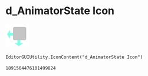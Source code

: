 # d_AnimatorState Icon
![](/img/d_AnimatorState%20Icon.png)

``` CSharp
EditorGUIUtility.IconContent("d_AnimatorState Icon")
```
```
1891504476101499824
```
